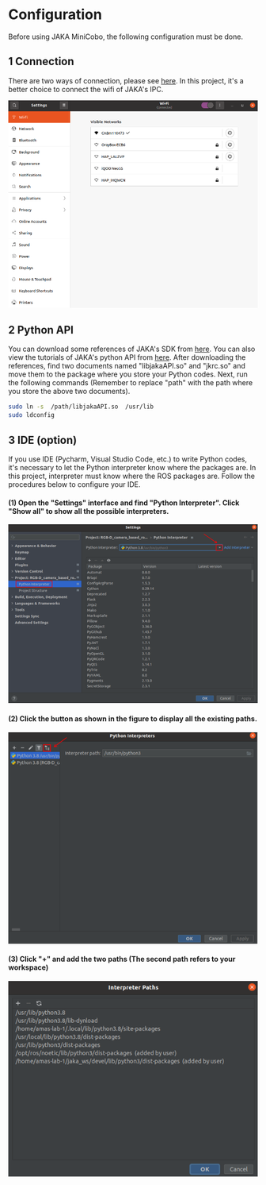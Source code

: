 # Configuration

Before using JAKA MiniCobo, the following configuration must be done.

## 1 Connection

There are two ways of connection, please see [here](https://github.com/SUSTech-AMASLAB/JAKA-MiniCobo/blob/main/Notes/2.%E6%9C%BA%E6%A2%B0%E8%87%82%E4%BB%A3%E7%A0%81%E8%B0%83%E8%AF%95/2.%E6%9C%BA%E6%A2%B0%E8%87%82%E4%BB%A3%E7%A0%81%E8%B0%83%E8%AF%95.md). In this project, it's a better choice to connect the wifi of JAKA's IPC.

<p align="center"><img src="https://github.com/HenryWJL/RGB-D_Camera_Based_Robotic_Grasping_Project/blob/main/Configuration/Img/Img1.png" /></p>

## 2 Python API

You can download some references of JAKA's SDK from [here](https://www.jaka.com/jszl.html). You can also view the tutorials of JAKA's python API from [here](https://github.com/HenryWJL/JAKA-MiniCobo/blob/main/SDK/python%E4%BA%8C%E6%AC%A1%E5%BC%80%E5%8F%91.pdf). After downloading the references, find two documents named "libjakaAPI.so" and "jkrc.so" and move them to the package where you store your Python codes. Next, run the following commands (Remember to replace "path" with the path where you store the above two documents).

```bash
sudo ln -s  /path/libjakaAPI.so  /usr/lib
sudo ldconfig
```

## 3 IDE (option)

If you use IDE (Pycharm, Visual Studio Code, etc.) to write Python codes, it's necessary to let the Python interpreter know where the packages are. In this project, interpreter must know where the ROS packages are. Follow the procedures below to configure your IDE.

#### (1) Open the "Settings" interface and find "Python Interpreter". Click "Show all" to show all the possible interpreters.

<p align="center"><img src="https://github.com/HenryWJL/RGB-D_Camera_Based_Robotic_Grasping_Project/blob/main/Configuration/Img/Img2.png" /></p>

#### (2) Click the button as shown in the figure to display all the existing paths.

<p align="center"><img src="https://github.com/HenryWJL/RGB-D_Camera_Based_Robotic_Grasping_Project/blob/main/Configuration/Img/Img3.png" /></p>

#### (3) Click "+" and add the two paths (The second path refers to your workspace) 

<p align="center"><img src="https://github.com/HenryWJL/RGB-D_Camera_Based_Robotic_Grasping_Project/blob/main/Configuration/Img/Img4.png" /></p>

